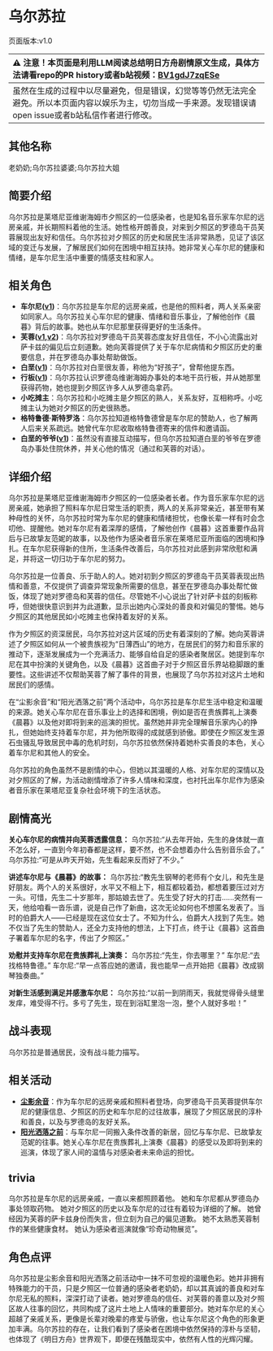 # 乌尔苏拉
页面版本:v1.0
 

| :warning: 注意！本页面是利用LLM阅读总结明日方舟剧情原文生成，具体方法请看repo的PR history或者b站视频：[BV1gdJ7zqESe](https://www.bilibili.com/video/BV1gdJ7zqESe/)         |
|:----------------------------|
| 虽然在生成的过程中以尽量避免，但是错误，幻觉等等仍然无法完全避免。所以本页面内容以娱乐为主，切勿当成一手来源。发现错误请open issue或者b站私信作者进行修改。|



## 其他名称
老奶奶;乌尔苏拉婆婆;乌尔苏拉大姐
## 简要介绍
乌尔苏拉是莱塔尼亚维谢海姆市夕照区的一位感染者，也是知名音乐家车尔尼的远房亲戚，并长期照料着他的生活。她性格开朗善良，对来到夕照区的罗德岛干员芙蓉展现出友好和信任。乌尔苏拉对夕照区的历史和居民生活非常熟悉，见证了该区域的变迁与发展，了解居民们如何在困境中相互扶持。她非常关心车尔尼的健康和情绪，是车尔尼生活中重要的情感支柱和家人。
## 相关角色
-   **车尔尼([v1](char_4047_pianst.md))**：乌尔苏拉是车尔尼的远房亲戚，也是他的照料者，两人关系亲密如同家人。乌尔苏拉关心车尔尼的健康、情绪和音乐事业，了解他创作《晨暮》背后的故事。她也从车尔尼那里获得更好的生活条件。
-   **芙蓉([v1](char_120_hibisc.md),[v2](../char_v3/char_120_hibisc.md))**：乌尔苏拉对罗德岛干员芙蓉态度友好且信任，不小心流露出对萨卡兹的偏见后立刻道歉。她向芙蓉提供了关于车尔尼病情和夕照区历史的重要信息，并在罗德岛办事处帮助做饭。
-   **白垩([v1](extended_char_bai_e.md))**：乌尔苏拉对白垩很友善，称他为“好孩子”，曾帮他提东西。
-   **行板([v1](extended_char_xing_ban.md))**：乌尔苏拉认识罗德岛维谢海姆办事处的本地干员行板，并从她那里获得药物，她也提到夕照区许多人从罗德岛拿药。
-   **小吃摊主**：乌尔苏拉和小吃摊主是夕照区的熟人，关系友好，互相称呼。小吃摊主认为她对夕照区的历史很熟悉。
-   **格特鲁德·斯特罗洛**：乌尔苏拉知道格特鲁德曾是车尔尼的赞助人，也了解两人后来关系疏远。她曾代车尔尼收取格特鲁德寄来的信件和邀请函。
-   **白垩的爷爷([v1](extended_char_bai_e_de_ye_ye.md))**：虽然没有直接互动描写，但乌尔苏拉知道白垩的爷爷在罗德岛办事处住院休养，并关心他的情况（通过和芙蓉的对话）。
## 详细介绍
乌尔苏拉是莱塔尼亚维谢海姆市夕照区的一位感染者长者。作为音乐家车尔尼的远房亲戚，她承担了照料车尔尼日常生活的职责，两人的关系非常亲近，甚至带有某种母性的关怀，乌尔苏拉时常为车尔尼的健康和情绪担忧，也像长辈一样有时会念叨他、提醒他。她对车尔尼有着深厚的感情，了解他创作《晨暮》这首重要作品背后与已故挚友范妮的故事，以及他作为感染者音乐家在莱塔尼亚所面临的困境和挣扎。在车尔尼获得新的住所，生活条件改善后，乌尔苏拉对此感到非常欣慰和满足，并将这一切归功于车尔尼的努力。

乌尔苏拉是一位善良、乐于助人的人。她对初到夕照区的罗德岛干员芙蓉表现出热情和善意，不仅提供了调查异常现象所需要的信息，甚至在罗德岛办事处帮忙做饭，体现了她对罗德岛和芙蓉的信任。尽管她不小心说出了针对萨卡兹的刻板称呼，但她很快意识到并为此道歉，显示出她内心深处的善良和对偏见的警惕。她与夕照区的其他居民如小吃摊主也保持着友好的关系。

作为夕照区的资深居民，乌尔苏拉对这片区域的历史有着深刻的了解。她向芙蓉讲述了夕照区如何从一个被贵族视为“日薄西山”的地方，在居民们的努力和音乐家的推动下，逐渐发展成为一个充满活力、能够自给自足的感染者聚居区。她提到车尔尼在其中扮演的关键角色，以及《晨暮》这首曲子对于夕照区音乐界站稳脚跟的重要性。这些讲述不仅帮助芙蓉了解了事件的背景，也展现了乌尔苏拉对这片土地和居民们的感情。

在“尘影余音”和“阳光洒落之前”两个活动中，乌尔苏拉是车尔尼生活中稳定和温暖的来源。她关心车尔尼在音乐事业上的选择和困境，例如是否在贵族葬礼上演奏《晨暮》以及他对即将到来的巡演的担忧。虽然她并非完全理解音乐家内心的挣扎，但她始终支持着车尔尼，并为他所取得的成就感到骄傲。即使在夕照区发生源石虫骚乱导致居民中毒的危机时刻，乌尔苏拉依然保持着她朴实善良的本色，关心着车尔尼和其他人的安全。

乌尔苏拉的角色虽然不是剧情的中心，但她以其温暖的人格、对车尔尼的深情以及对夕照区的了解，为活动剧情增添了许多人情味和深度，也衬托出车尔尼作为感染者音乐家在莱塔尼亚复杂社会环境下的生活状态。
## 剧情高光
**关心车尔尼的病情并向芙蓉透露信息：**
乌尔苏拉:“从去年开始，先生的身体就一直不怎么好，一直到今年初春都是这样，要不然，也不会想着办什么告别音乐会了。”
乌尔苏拉:“可是从昨天开始，先生看起来反而好了不少。”

**讲述车尔尼与《晨暮》的故事：**
乌尔苏拉:“教先生钢琴的老师有个女儿，和先生是好朋友。两个人的关系很好，水平又不相上下，相互都较着劲，都想着要压过对方一头。可惜，先生二十岁那年，那姑娘去世了。先生受了好大的打击......突然有一天，他给咱看一沓乐谱，说是自己作了新曲，这次无论如何也不想匿名发表了。当时的伯爵大人——已经是现在这位女士了。不知为什么，伯爵大人找到了先生。她不仅当了先生的赞助人，还全力支持他的想法，上下打点，终于让《晨暮》这首曲子署着车尔尼的名字，传出了夕照区。”

**劝慰并支持车尔尼在贵族葬礼上演奏：**
乌尔苏拉:“先生，你去哪里？”
车尔尼:“去找格特鲁德。”
车尔尼:“早一点答应她的邀请，我也能早一点开始把《晨暮》改成钢琴独奏曲。”

**对新生活感到满足并感激车尔尼：**
乌尔苏拉:“以前一到阴雨天，我就觉得骨头缝里发痒，难受得不行。多亏了先生，现在到浴缸里泡一泡，整个人就好多啦！”
## 战斗表现
乌尔苏拉是普通居民，没有战斗能力描写。
## 相关活动
-   **[尘影余音](../stories/act18side.md)**：作为车尔尼的远房亲戚和照料者登场，向罗德岛干员芙蓉提供车尔尼的健康信息、夕照区的历史和车尔尼的过往故事，展现了夕照区居民的淳朴和善良，以及与罗德岛的友好关系。
-   **[阳光洒落之前](../stories/story_pianst_set_2.md)**：与车尔尼一同搬入条件改善的新居，回忆与车尔尼、已故挚友范妮的往事。她关心车尔尼在贵族葬礼上演奏《晨暮》的感受以及即将到来的巡演，体现了家人间的温情与对感染者未来命运的担忧。
## trivia
乌尔苏拉是车尔尼的远房亲戚，一直以来都照顾着他。
她和车尔尼都从罗德岛办事处领取药物。
她对夕照区的历史以及车尔尼的过往有着较为详细的了解。
她曾经因为芙蓉的萨卡兹身份而失言，但立刻为自己的偏见道歉。
她不太熟悉芙蓉制作的某些健康食材。
她认为感染者巡演就像“珍奇动物展览”。
## 角色点评
乌尔苏拉是尘影余音和阳光洒落之前活动中一抹不可忽视的温暖色彩。她并非拥有特殊能力的干员，只是夕照区一位普通的感染者老奶奶，却以其真诚的善良和对车尔尼无私的照料，深深打动了读者。她对罗德岛的信任、对芙蓉的善意以及对夕照区故人往事的回忆，共同构成了这片土地上人情味的重要部分。她对车尔尼的关心超越了亲戚关系，更像是长辈对晚辈的疼爱与骄傲，也让车尔尼这个角色的形象更加丰满。乌尔苏拉的存在，让我们看到了感染者在困境中依然保持的淳朴与坚韧，也体现了《明日方舟》世界观下，即便在残酷现实中，依然有人性的光辉闪耀。
